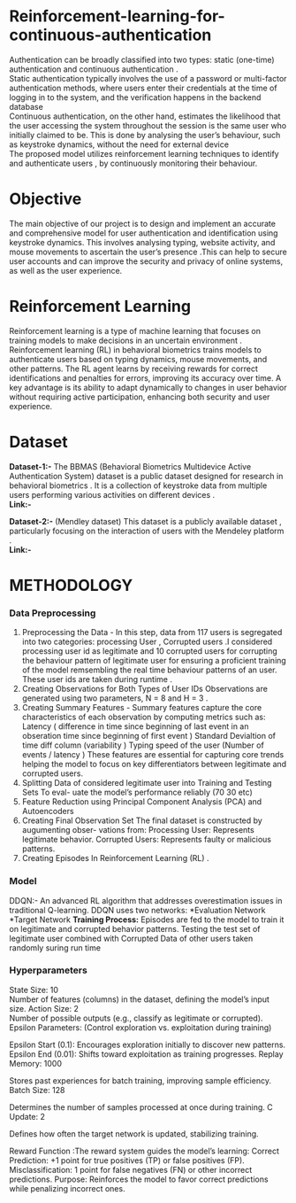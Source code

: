 # Reinforcement-learning-for-continuous-authentication  
Authentication can be broadly classified into two types: static (one-time) authentication and
continuous authentication .   
Static authentication typically involves the use of a password or
multi-factor authentication methods, where users enter their credentials at the time of logging
in to the system, and the verification happens in the backend database  
Continuous authentication, on the other hand, estimates the likelihood that the user accessing the system throughout the session
is the same user who initially claimed to be. This is done by analysing the user’s behaviour,
such as keystroke dynamics, without the need for external device  
The proposed model utilizes reinforcement learning techniques to identify and authenticate users , by continuously monitoring their behaviour.

# Objective
The main objective  of our project is to design and implement an accurate and comprehensive model for user authentication and identification using  keystroke dynamics. This involves analysing
typing, website activity, and mouse movements to ascertain the user’s presence .This can help to secure user accounts and can improve the security and privacy of online systems, as well as the user experience.     
# Reinforcement Learning 
Reinforcement learning is a type of machine learning that focuses on training models to make decisions in an uncertain environment . Reinforcement learning (RL) in behavioral biometrics trains models to authenticate users based on typing dynamics, mouse movements, and other patterns. The RL agent learns by receiving rewards for correct identifications and penalties for errors, improving its accuracy over time. A key advantage is its ability to adapt dynamically to changes in user behavior without requiring active participation, enhancing both security and user experience.

# Dataset 
**Dataset-1:-** The BBMAS (Behavioral Biometrics Multidevice Active Authentication System) dataset is a public dataset designed for research in behavioral biometrics .  It is a collection of keystroke
data from multiple users performing various activities on different devices .  
**Link:-** 

**Dataset-2:-** (Mendley dataset) This dataset is a publicly available dataset , particularly focusing on the interaction of users with the Mendeley platform .  
**Link:-** 

# METHODOLOGY 

### Data Preprocessing 
1. Preprocessing the Data - In this step, data from 117 users is segregated into two categories: processing User , Corrupted users .I considered processing user id as legitimate and 10 corrupted users for corrupting the behaviour pattern of legitimate user for ensuring a proficient training of the model remsembling
the real time behaviour patterns of an user. These user ids are taken during runtime .
2. Creating Observations for Both Types of User IDs Observations are generated using
two parameters, N = 8 and H = 3 .
3. Creating Summary Features - Summary features capture the core characteristics of each
observation by computing metrics such as: Latency ( difference in time since beginning of last
event in an obseration time since beginning of first event ) Standard Devialtion of time diff
column (variability ) Typing speed of the user (Number of events / latency ) These features are
essential for capturing core trends helping the model to focus on key differentiators
between legitimate and corrupted users.
4. Splitting Data of considered legitimate user into Training and Testing Sets To eval-
uate the model’s performance reliably (70 30 etc)
5. Feature Reduction using Principal Component Analysis (PCA) and  Autoencoders
6. Creating Final Observation Set The final dataset is constructed by augumenting obser-
vations from: Processing User: Represents legitimate behavior. Corrupted Users: Represents
faulty or malicious patterns.
7. Creating Episodes In Reinforcement Learning (RL) .

### Model
 
DDQN:- An advanced RL algorithm that addresses overestimation issues in traditional Q-learning. DDQN uses two networks:
*Evaluation Network
*Target Network
**Training Process:** Episodes are fed to the model to train it on legitimate and corrupted behavior
patterns. Testing the test set of legitimate user combined with Corrupted Data of other users
taken randomly suring run time


### Hyperparameters
State Size: 10  
Number of features (columns) in the dataset, defining the model’s input size.
Action Size: 2  
Number of possible outputs (e.g., classify as legitimate or corrupted).
Epsilon Parameters: (Control exploration vs. exploitation during training)

Epsilon Start (0.1): Encourages exploration initially to discover new patterns.
Epsilon End (0.01): Shifts toward exploitation as training progresses.
Replay Memory: 1000

Stores past experiences for batch training, improving sample efficiency.
Batch Size: 128

Determines the number of samples processed at once during training.
C Update: 2

Defines how often the target network is updated, stabilizing training.

 Reward Function :The reward system guides the model’s learning: Correct Prediction:
+1 point for true positives (TP) or false positives (FP). Misclassification: 1 point for false
negatives (FN) or other incorrect predictions. Purpose: Reinforces the model to favor correct
predictions while penalizing incorrect ones.




